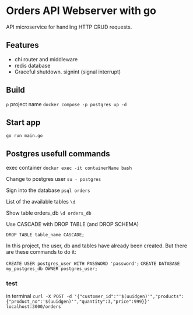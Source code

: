 # Orders API Webserver with go

API microservice for handling HTTP CRUD requests.

## Features

- chi router and middleware
- redis database
- Graceful shutdown. signint (signal interrupt)

## Build

`p` project name
`docker compose -p postgres up -d`

## Start app

`go run main.go`

## Postgres usefull commands

exec container
`docker exec -it containerName bash`

Change to postgres user
`su - postgres`

Sign into the database
`psql orders`

List of the available tables
`\d`

Show table orders_db
`\d orders_db`

Use CASCADE with DROP TABLE (and DROP SCHEMA)

`DROP TABLE table_name CASCADE;`

In this project, the user, db and tables have already been created. But there are these commands to do it:

`CREATE USER postgres_user WITH PASSWORD 'password';`
`CREATE DATABASE my_postgres_db OWNER postgres_user;`

### test

in terminal
`curl -X POST -d '{"customer_id":"'$(uuidgen)'","products":{"product_no":'$(uuidgen)'","quantity":3,"price":999}}' localhost:3000/orders`
